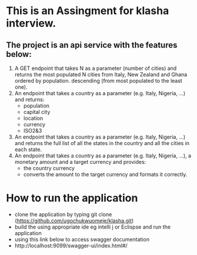 # This is an Assingment for klasha interview.
## The project is an api service  with the features below:
 1. A GET endpoint that takes N as a parameter (number of cities) and returns the most populated N cities from Italy, New Zealand and Ghana ordered by population. descending (from most populated to the least one).
 2. An endpoint that takes a country as a parameter (e.g. Italy, Nigeria, …) and returns:
    * population
    * capital city
    * location
    * currency
    * ISO2&3
3. An endpoint that takes a country as a parameter (e.g. Italy, Nigeria, …) and returns the full list of all the states in the country and all the cities in each state.
4. An endpoint that takes a country as a parameter (e.g. Italy, Nigeria, …), a monetary amount and a target currency and provides:
   * the country currency
   * converts the amount to the target currency and formats it correctly.

# How to run the application
* clone the application by typing git clone (https://github.com/ugochukwuomeje/klasha.git)
* build the using appropriate ide eg intelli j or Eclispse and run the application
* using this link below to access swagger documentation
* http://localhost:9099/swagger-ui/index.html#/
 
